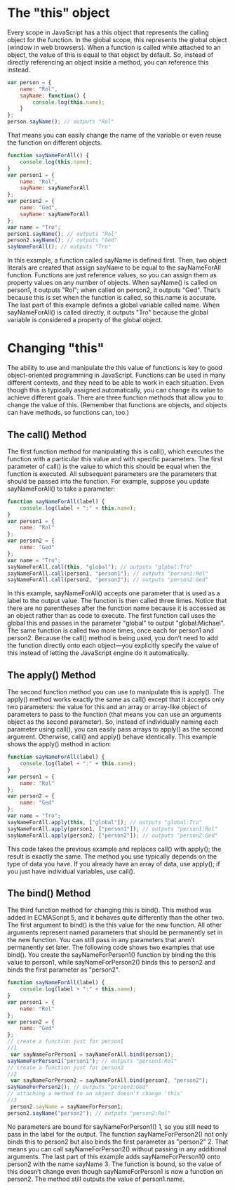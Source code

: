 # The "this" object

Every scope in JavaScript has a this object that represents the calling
object for the function. In the global scope, this represents the
global object (window in web browsers). When a function is called while
attached to an object, the value of this is equal to that object by default.
So, instead of directly referencing an object inside a method, you can reference
this instead.

```javascript
var person = {
    name: "Rol",
    sayName: function() {
        console.log(this.name);
    }
};
person.sayName(); // outputs "Rol"
```
That means you can easily change the
name of the variable or even reuse the function on different objects.

```javascript
function sayNameForAll() {
    console.log(this.name);
}
var person1 = {
    name: "Rol",
    sayName: sayNameForAll
};
var person2 = {
    name: "Ged",
    sayName: sayNameForAll
};
var name = "Tro";
person1.sayName(); // outputs "Rol"
person2.sayName(); // outputs "Ged"
sayNameForAll(); // outputs "Tro"

```
In this example, a function called sayName is defined first. Then,
two object literals are created that assign sayName to be equal to the
sayNameForAll
function. Functions are just reference values, so you can
assign them as property values on any number of objects. When sayName()
is called on person1, it outputs "Rol"; when called on person2, it outputs
"Ged". That’s because this is set when the function is called, so
this.name is accurate.
The last part of this example defines a global variable called name.
When sayNameForAll() is called directly, it outputs "Tro" because the
global variable is considered a property of the global object.


# Changing "this"
The ability to use and manipulate the this value of functions is key to
good object-oriented programming in JavaScript. Functions
can be used
in many different contexts, and they need to be able to work in each situation.
Even though this is typically assigned automatically, you can change
its value to achieve different goals. There are three function methods that
allow you to change the value of this. (Remember that functions are
objects, and objects can have methods, so functions can, too.)

## The call() Method
The first function method for manipulating this is call(), which executes
the function with a particular this value and with specific parameters.
The first parameter of call() is the value to which this should be equal
when the function is executed. All subsequent parameters are the parameters
that should be passed into the function. For example, suppose you
update sayNameForAll() to take a parameter:


```javascript
function sayNameForAll(label) {
    console.log(label + ":" + this.name);
}
var person1 = {
    name: "Rol"
};
var person2 = {
    name: "Ged"
};
var name = "Tro";
sayNameForAll.call(this, "global"); // outputs "global:Tro"
sayNameForAll.call(person1, "person1"); // outputs "person1:Rol"
sayNameForAll.call(person2, "person2"); // outputs "person2:Ged"

```
In this example, sayNameForAll() accepts one parameter that is used
as a label to the output value. The function is then called three times.
Notice that there are no parentheses after the function name because it
is accessed as an object rather than as code to execute. The first function
call uses the global this and passes in the parameter "global" to output
"global:Michael". The same function is called two more times, once each
for person1 and person2.
Because the call() method is being used, you
don’t need to add the function directly onto each object—you explicitly
specify the value of this instead of letting the JavaScript engine do it
automatically.

## The apply() Method
The second function method you can use to manipulate this is apply(). The
apply() method works exactly the same as call() except that it accepts only
two parameters: the value for this and an array or array-like object of
parameters to pass to the function (that means you can use an arguments
object as the second parameter). So, instead of individually naming each
parameter using call(), you can easily pass arrays to apply() as the second
argument. Otherwise, call() and apply() behave identically. This example
shows the apply() method in action:


```javascript
function sayNameForAll(label) {
    console.log(label + ":" + this.name);
}
var person1 = {
    name: "Rol"
};
var person2 = {
    name: "Ged"
};
var name = "Tro";
sayNameForAll.apply(this, ["global"]); // outputs "global:Tro"
sayNameForAll.apply(person1, ["person1"]); // outputs "person1:Rol"
sayNameForAll.apply(person2, ["person2"]); // outputs "person2:Ged"

```
This code takes the previous example and replaces call() with
apply(); the result is exactly the same. The method you use typically
depends on the type of data you have. If you already have an array of
data, use apply(); if you just have individual variables, use call().

## The bind() Method
The third function method for changing this is bind(). This method was
added in ECMAScript 5, and it behaves quite differently than the other
two. The first argument to bind() is the this value for the new function.
All other arguments represent named parameters that should be permanently
set in the new function. You can still pass in any parameters that
aren’t permanently set later.
The following code shows two examples that use bind(). You create
the sayNameForPerson1() function by binding the this value to person1, while
sayNameForPerson2() binds this to person2 and binds the first parameter as
"person2".

```javascript
function sayNameForAll(label) {
    console.log(label + ":" + this.name);
}
var person1 = {
    name: "Rol"
};
var person2 = {
    name: "Ged"
};
// create a function just for person1
//1
 var sayNameForPerson1 = sayNameForAll.bind(person1);
sayNameForPerson1("person1"); // outputs "person1:Rol"
// create a function just for person2
//2
 var sayNameForPerson2 = sayNameForAll.bind(person2, "person2");
sayNameForPerson2(); // outputs "person2:Ged"
// attaching a method to an object doesn't change 'this'
//3
 person2.sayName = sayNameForPerson1;
person2.sayName("person2"); // outputs "person2:Rol"

```

No parameters are bound for sayNameForPerson1() 1, so you still need
to pass in the label for the output. The function sayNameForPerson2() not
only binds this to person2 but also binds the first parameter as "person2" 2.
That means you can call sayNameForPerson2()
without passing in any additional
arguments. The last part of this example adds sayNameForPerson1()
onto person2 with the name sayName 3. The function is bound, so the value
of this doesn’t change even though sayNameForPerson1 is now a function on
person2. The method still outputs the value of person1.name.
